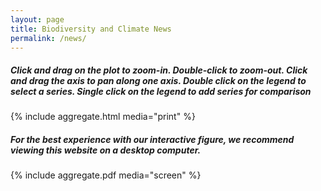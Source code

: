 ```yaml
---
layout: page
title: Biodiversity and Climate News
permalink: /news/
---
```



   

<div class="desktop-only">
<h5>
Click and drag on the plot to zoom-in. Double-click to zoom-out. Click and drag the axis to pan along one axis. Double click on the legend to select a series. Single click on the legend to add series for comparison
</h5>
    {% include aggregate.html media="print" %}
</div>

<div class="desktop-only">
<h5>
For the best experience with our interactive figure, we recommend viewing this website on a desktop computer.
</h5>
    {% include aggregate.pdf media="screen" %}
</div>
